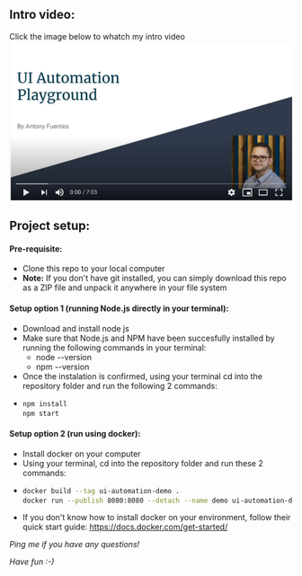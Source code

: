 ## Intro video:
Click the image below to whatch my intro video
[![Watch the video](video.png)](https://youtu.be/54quXG4P3YU)


## Project setup:

#### Pre-requisite:
- Clone this repo to your local computer
- **Note:** If you don't have git installed, you can simply download this repo as a ZIP file and unpack it anywhere in your file system

#### Setup option 1 (running Node.js directly in your terminal):
- Download and install node js
- Make sure that Node.js and NPM have been succesfully installed by running the following commands in your terminal:
  - node --version
  - npm --version
- Once the instalation is confirmed, using your terminal cd into the repository folder and run the following 2 commands:
- ```bash
  npm install
  npm start
  ```

#### Setup option 2 (run using docker):
- Install docker on your computer
- Using your terminal, cd into the repository folder and run these 2 commands:
- ```bash
  docker build --tag ui-automation-demo .
  docker run --publish 8080:8080 --detach --name demo ui-automation-demo
  ```
- If you don't know how to install docker on your environment, follow their quick start guide: https://docs.docker.com/get-started/

_Ping me if you have any questions!_

_Have fun :-)_
